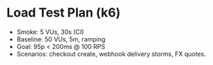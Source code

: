 # Load Test Plan (k6)

- Smoke: 5 VUs, 30s (CI)
- Baseline: 50 VUs, 5m, ramping
- Goal: 95p < 200ms @ 100 RPS
- Scenarios: checkout create, webhook delivery storms, FX quotes.
